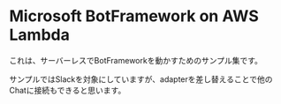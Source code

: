 # Microsoft BotFramework on AWS Lambda

これは、サーバーレスでBotFrameworkを動かすためのサンプル集です。

サンプルではSlackを対象にしていますが、adapterを差し替えることで他のChatに接続もできると思います。

